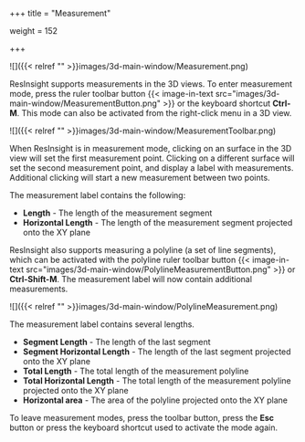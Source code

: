 +++
title = "Measurement"

weight = 152

+++

![]({{< relref "" >}}images/3d-main-window/Measurement.png)

ResInsight supports measurements in the 3D views. To enter measurement mode, press the ruler toolbar button {{< image-in-text src="images/3d-main-window/MeasurementButton.png" >}} or the keyboard shortcut **Ctrl-M**. This mode can also be activated from the right-click menu in a 3D view.


![]({{< relref "" >}}images/3d-main-window/MeasurementToolbar.png)

When ResInsight is in measurement mode, clicking on an surface in the 3D view will set the first measurement point. Clicking on a different surface will set the second measurement point, and display a label with measurements. Additional clicking will start a new measurement between two points.

The measurement label contains the following:

- **Length** - The length of the measurement segment
- **Horizontal Length** - The length of the measurement segment projected onto the XY plane

ResInsight also supports measuring a polyline (a set of line segments), which can be activated with the polyline ruler toolbar button {{< image-in-text src="images/3d-main-window/PolylineMeasurementButton.png" >}} or **Ctrl-Shift-M**. The measurement label will now contain additional measurements.

![]({{< relref "" >}}images/3d-main-window/PolylineMeasurement.png)

The measurement label contains several lengths.

- **Segment Length** - The length of the last segment
- **Segment Horizontal Length** - The length of the last segment projected onto the XY plane
- **Total Length** - The total length of the measurement polyline
- **Total Horizontal Length** - The total length of the measurement polyline projected onto the XY plane
- **Horizontal area** - The area of the polyline projected onto the XY plane

To leave measurement modes, press the toolbar button, press the **Esc** button  or press the keyboard shortcut used to activate the mode again.
